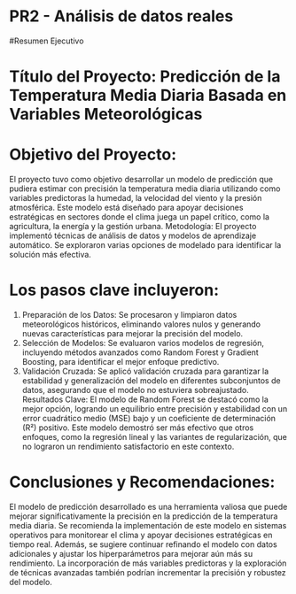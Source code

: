 # PR2 - Análisis de datos reales
#Resumen Ejecutivo 
# Título del Proyecto: Predicción de la Temperatura Media Diaria Basada en Variables Meteorológicas
# Objetivo del Proyecto: 
El proyecto tuvo como objetivo desarrollar un modelo de predicción que pudiera estimar con precisión la temperatura media diaria utilizando como variables predictoras la humedad, la velocidad del viento y la presión atmosférica. Este modelo está diseñado para apoyar decisiones estratégicas en sectores donde el clima juega un papel crítico, como la agricultura, la energía y la gestión urbana.  Metodología: El proyecto implementó técnicas de análisis de datos y modelos de aprendizaje automático. Se exploraron varias opciones de modelado para identificar la solución más efectiva.
# Los pasos clave incluyeron:  
 1. Preparación de los Datos: Se procesaron y limpiaron datos meteorológicos históricos, eliminando valores nulos y generando nuevas características para mejorar la precisión del modelo.
2. Selección de Modelos: Se evaluaron varios modelos de regresión, incluyendo métodos avanzados como Random Forest y Gradient Boosting, para identificar el mejor enfoque predictivo.
3. Validación Cruzada: Se aplicó validación cruzada para garantizar la estabilidad y generalización del modelo en diferentes subconjuntos de datos, asegurando que el modelo no estuviera sobreajustado.  Resultados Clave: El modelo de Random Forest se destacó como la mejor opción, logrando un equilibrio entre precisión y estabilidad con un error cuadrático medio (MSE) bajo y un coeficiente de determinación (R²) positivo. Este modelo demostró ser más efectivo que otros enfoques, como la regresión lineal y las variantes de regularización, que no lograron un rendimiento satisfactorio en este contexto.
# Conclusiones y Recomendaciones: 
El modelo de predicción desarrollado es una herramienta valiosa que puede mejorar significativamente la precisión en la predicción de la temperatura media diaria. Se recomienda la implementación de este modelo en sistemas operativos para monitorear el clima y apoyar decisiones estratégicas en tiempo real.  Además, se sugiere continuar refinando el modelo con datos adicionales y ajustar los hiperparámetros para mejorar aún más su rendimiento. La incorporación de más variables predictoras y la exploración de técnicas avanzadas también podrían incrementar la precisión y robustez del modelo.

